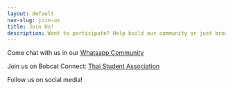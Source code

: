 ```yaml
---
layout: default
nav-slug: join-us
title: Join Us!
description: Want to participate? Help build our community or just browsing around
---
```


Come chat with us in our [Whatsapp Community](https://chat.whatsapp.com/FbxYTP7OQQ5GYd3T5TzSy1)

Join us on Bobcat Connect: [Thai Student Association](https://ohio.campuslabs.com/engage/actioncenter/organization/thai-student-association)  

Follow us on social media!

<a href="https://www.instagram.com/itstsaou/" target="_blank" class="p-2 mr-2"><i class="fa-brands fa-instagram fa-4x"></i></a>
<a href="https://www.threads.net/@itstsaou" target="_blank" class="p-2 mr-2"><i class="fa-brands fa-threads fa-4x"></i></a>
<a href="https://twitter.com/itstsaou" target="_blank" class="p-2 mr-2"><i class="fa-brands fa-x-twitter fa-4x"></i></a>
<!--<a href="https://www.facebook.com/groups/itstsaou/" target="_blank" class="p-2 mr-2"><i class="fa-brands fa-facebook fa-4x"></i></a>-->
